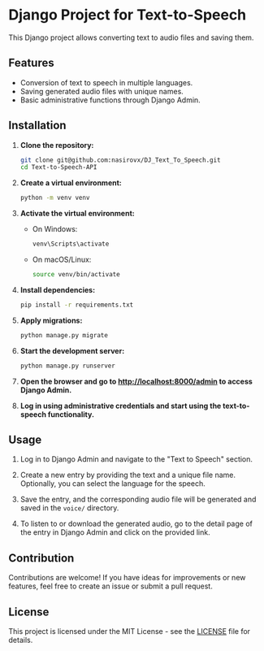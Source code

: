 # Django Project for Text-to-Speech

This Django project allows converting text to audio files and saving them.

## Features

- Conversion of text to speech in multiple languages.
- Saving generated audio files with unique names. 
- Basic administrative functions through Django Admin.

## Installation

1. **Clone the repository:**

    ```bash
    git clone git@github.com:nasirovx/DJ_Text_To_Speech.git
    cd Text-to-Speech-API
    ```

2. **Create a virtual environment:**

    ```bash
    python -m venv venv
    ```

3. **Activate the virtual environment:**

    - On Windows:

        ```bash
        venv\Scripts\activate
        ```

    - On macOS/Linux:

        ```bash
        source venv/bin/activate
        ```

4. **Install dependencies:**

    ```bash
    pip install -r requirements.txt
    ```

5. **Apply migrations:**

    ```bash
    python manage.py migrate
    ```

6. **Start the development server:**

    ```bash
    python manage.py runserver
    ```

7. **Open the browser and go to [http://localhost:8000/admin](http://localhost:8000/admin) to access Django Admin.**

8. **Log in using administrative credentials and start using the text-to-speech functionality.**

## Usage

1. Log in to Django Admin and navigate to the "Text to Speech" section.

2. Create a new entry by providing the text and a unique file name. Optionally, you can select the language for the speech.

3. Save the entry, and the corresponding audio file will be generated and saved in the `voice/` directory.

4. To listen to or download the generated audio, go to the detail page of the entry in Django Admin and click on the provided link.

## Contribution

Contributions are welcome! If you have ideas for improvements or new features, feel free to create an issue or submit a pull request.

## License

This project is licensed under the MIT License - see the [LICENSE](LICENSE) file for details.
